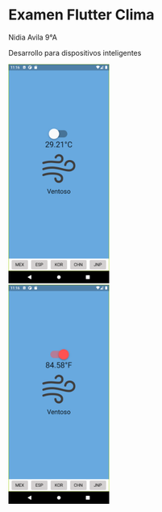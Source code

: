 # Examen Flutter Clima

Nidia Avila 9°A

Desarrollo para dispositivos inteligentes

<div>
    <img src="images/ventoso_C.png" width="200">
    <br/>
    <img src="images/ventoso_F.png" width="200">
</div>


